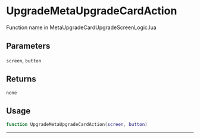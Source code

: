 # UpgradeMetaUpgradeCardAction
Function name in MetaUpgradeCardUpgradeScreenLogic.lua
## Parameters
`screen`, `button`
## Returns
`none`
## Usage
```lua
function UpgradeMetaUpgradeCardAction(screen, button)
```
---
